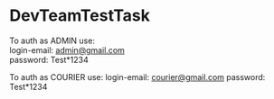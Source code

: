 # DevTeamTestTask

To auth as ADMIN use: <br/>
  login-email: admin@gmail.com <br/>
  password: Test*1234 <br/>
  
To auth as COURIER use:
  login-email: courier@gmail.com
  password: Test*1234
